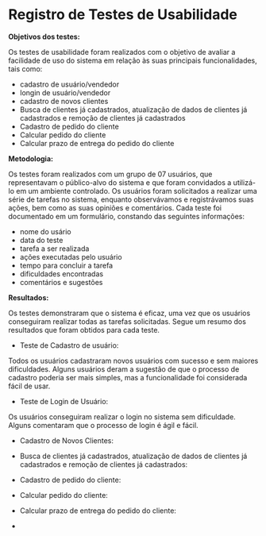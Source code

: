 # Registro de Testes de Usabilidade

**Objetivos dos testes:**

Os testes de usabilidade foram realizados com o objetivo de avaliar a facilidade de uso do sistema em relação às suas principais funcionalidades, tais como:

- cadastro de usuário/vendedor
- longin de usuário/vendedor   
- cadastro de novos clientes   
- Busca de clientes já cadastrados, atualização de dados de clientes já cadastrados e remoção de clientes já cadastrados   
- Cadastro de pedido do cliente
- Calcular pedido do cliente   
- Calcular prazo de entrega do pedido do cliente

**Metodologia:**

Os testes foram realizados com um grupo de 07 usuários, que representavam o público-alvo do sistema e que foram convidados a utilizá-lo em um ambiente controlado. Os usuários foram solicitados a realizar uma série de tarefas no sistema, enquanto observávamos e registrávamos suas ações, bem como as suas opiniões e comentários. Cada teste foi documentado em um formulário, constando das seguintes informações: 

- nome do usário
- data do teste
- tarefa a ser realizada
- ações executadas pelo usuário
- tempo para concluir a tarefa
- dificuldades encontradas
- comentários e sugestões

**Resultados:**

Os testes demonstraram que o sistema é eficaz, uma vez que os usuários conseguiram realizar todas as tarefas solicitadas. Segue um resumo dos resultados que foram obtidos para cada teste.

- Teste de Cadastro de usuário: 

Todos os usuários cadastraram novos usuários com sucesso e sem maiores dificuldades. Alguns usuários deram a sugestão de que o processo de cadastro poderia ser mais simples, mas a funcionalidade foi considerada fácil de usar.

- Teste de Login de Usuário:

Os usuários conseguiram realizar o login no sistema sem dificuldade. Alguns comentaram que o processo de login é ágil e fácil. 

- Cadastro de Novos Clientes:


- Busca de clientes já cadastrados, atualização de dados de clientes já cadastrados e remoção de clientes já cadastrados:


- Cadastro de pedido do cliente:


- Calcular pedido do cliente:


- Calcular prazo de entrega do pedido do cliente:
-

